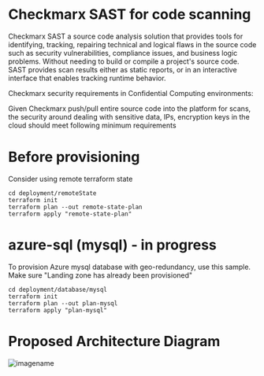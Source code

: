 # Checkmarx SAST for code scanning

Checkmarx SAST a source code analysis solution that provides tools for identifying, tracking, repairing technical and logical flaws in the source code such as security vulnerabilities, compliance issues, and business logic problems. Without needing to build or compile a project's source code. SAST provides scan results either as static reports, or in an interactive interface that enables tracking runtime behavior.

Checkmarx security requirements in Confidential Computing environments:

Given Checkmarx push/pull entire source code into the platform for scans, the security around dealing with sensitive data, IPs, encryption keys in the cloud should meet following minimum requirements


# Before provisioning 

Consider using remote terraform state 

    cd deployment/remoteState
    terraform init
    terraform plan --out remote-state-plan
    terraform apply "remote-state-plan"


# azure-sql (mysql) - in progress
 
To provision Azure mysql database with geo-redundancy, use this sample. Make sure "Landing zone has already been provisioned"

    cd deployment/database/mysql
    terraform init
    terraform plan --out plan-mysql
    terraform apply "plan-mysql"

# Proposed Architecture Diagram
![imagename](https://docs.futurenet.com/download/attachments/722365217/Checkmarx_Arch_Single-AZ-Azure-1.png?version=5&modificationDate=1648656065000&api=v2)

